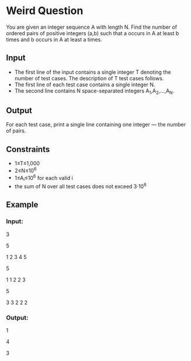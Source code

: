 # Weird Question

You are given an integer sequence A with length N. 
Find the number of ordered pairs of positive integers (a,b) such that a occurs in A at least b times and b occurs in A at least a times.

## Input

- The first line of the input contains a single integer T denoting the number of test cases. The description of T test cases follows.
- The first line of each test case contains a single integer N.
- The second line contains N space-separated integers A<sub>1</sub>,A<sub>2</sub>,…,A<sub>N</sub>.

## Output

For each test case, print a single line containing one integer — the number of pairs.

## Constraints

- 1≤T≤1,000
- 2≤N≤10<sup>6</sup>
- 1≤A<sub>i</sub>≤10<sup>6</sup> for each valid i
- the sum of N over all test cases does not exceed 3⋅10<sup>6</sup>

## Example

### Input:

3

5

1 2 3 4 5

5

1 1 2 2 3

5

3 3 2 2 2

### Output:

1

4

3
